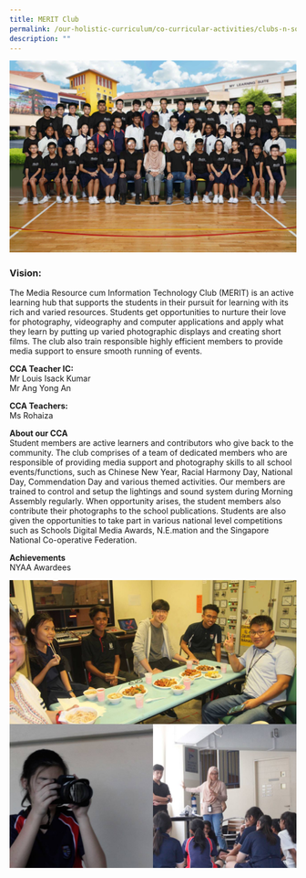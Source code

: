 ```yaml
---
title: MERIT Club
permalink: /our-holistic-curriculum/co-curricular-activities/clubs-n-societies/merit-club
description: ""
---
```


![](/images/Merit-Club-Formal.jpg)

### Vision:
The Media Resource cum Information Technology Club (MERIT) is an active learning hub that supports the students in their pursuit for learning with its rich and varied resources. Students get opportunities to nurture their love for photography, videography and computer applications and apply what they learn by putting up varied photographic displays and creating short films. The club also train responsible highly efficient members to provide media support to ensure smooth running of events.

**CCA Teacher IC:** <br>
Mr Louis Isack Kumar <br>
Mr Ang Yong An

**CCA Teachers:** <br>
Ms Rohaiza

**About our CCA** <br>
Student members are active learners and contributors who give back to the community. The club comprises of a team of dedicated members who are responsible of providing media support and photography skills to all school events/functions, such as Chinese New Year, Racial Harmony Day, National Day, Commendation Day and various themed activities. Our members are trained to control and setup the lightings and sound system during Morning Assembly regularly. When opportunity arises, the student members also contribute their photographs to the school
publications. Students are also given the opportunities to take part in various national level competitions such as Schools Digital Media Awards, N.E.mation and the Singapore National Co-operative Federation.

**Achievements** <br>
NYAA Awardees

![](/images/photo_2022-06-07_16-28-53.jpg)